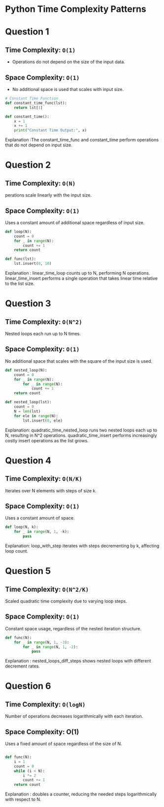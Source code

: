 # Python Time Complexity Patterns 


# Question 1

## Time Complexity: `O(1)`
- Operations do not depend on the size of the input data.

## Space Complexity: `O(1)`
- No additional space is used that scales with input size.

```python
# Constant Time Function
def constant_time_func(lst):
    return lst[1]

def constant_time():
    x = 1
    x += 1
    print("Constant Time Output:", x)
```
Explanation :The constant_time_func and constant_time perform operations that do not depend on input size.

# Question 2 

## Time Complexity: `O(N)`
perations scale linearly with the input size.

## Space Complexity: `O(1)`
Uses a constant amount of additional space regardless of input size.

```python
def loop(N):
    count = 0
    for _ in range(N):
        count += 1
    return count

def func(lst):
    lst.insert(0, 10)


```
Explanation : linear_time_loop counts up to N, performing N operations. linear_time_insert performs a single operation that takes linear time relative to the list size.

# Question 3 

## Time Complexity: `O(N^2)`
Nested loops each run up to N times.

## Space Complexity: `O(1)`
No additional space that scales with the square of the input size is used.

```python
def nested_loop(N):
    count = 0
    for _ in range(N):
        for _ in range(N):
            count += 1
    return count

def nested_loop(lst):
    count = 0
    N = len(lst)
    for ele in range(N):
        lst.insert(0, ele)


```
Explanation: quadratic_time_nested_loop runs two nested loops each up to N, resulting in N^2 operations. quadratic_time_insert performs increasingly costly insert operations as the list grows.

# Question 4 

## Time Complexity: `O(N/K)`
Iterates over N elements with steps of size k.

## Space Complexity: `O(1)`
Uses a constant amount of space.

```python
def loop(N, k):
    for _ in range(N, 1, -k):
        pass

```
Explanation: loop_with_step iterates with steps decrementing by k, affecting loop count.


# Question 5

## Time Complexity: `O(N^2/K)`
Scaled quadratic time complexity due to varying loop steps.

## Space Complexity: `O(1)`
Constant space usage, regardless of the nested iteration structure.

```python
def func(N):
    for _ in range(N, 1, -3):
        for _ in range(N, 1, -2):
            pass


```
Explanation : nested_loops_diff_steps shows nested loops with different decrement rates.

# Question 6 

## Time Complexity: `O(logN)`
Number of operations decreases logarithmically with each iteration.

## Space Complexity: O(1)
Uses a fixed amount of space regardless of the size of N.

```python

def func(N):
    i = 1
    count = 0
    while (i < N):
        i *= 2
        count += 1
    return count

```
Explanation : doubles a counter, reducing the needed steps logarithmically with respect to N.
